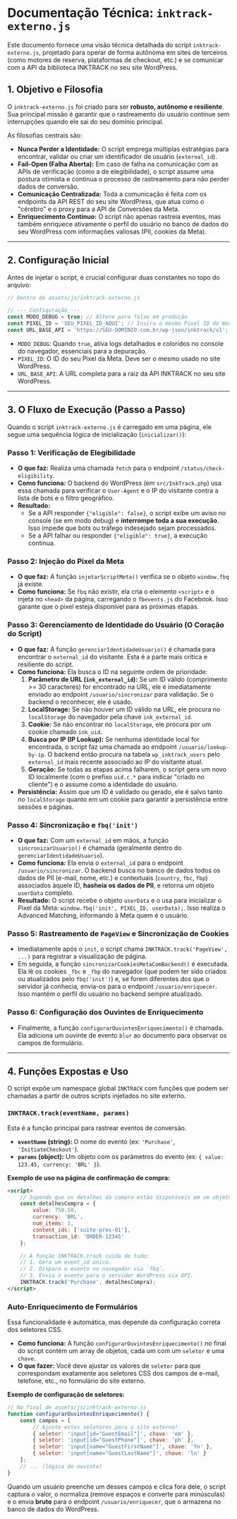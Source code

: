# Documentação Técnica: `inktrack-externo.js`

Este documento fornece uma visão técnica detalhada do script `inktrack-externo.js`, projetado para operar de forma autônoma em sites de terceiros (como motores de reserva, plataformas de checkout, etc.) e se comunicar com a API da biblioteca INKTRACK no seu site WordPress.

## 1. Objetivo e Filosofia

O `inktrack-externo.js` foi criado para ser **robusto, autônomo e resiliente**. Sua principal missão é garantir que o rastreamento do usuário continue sem interrupções quando ele sai do seu domínio principal.

As filosofias centrais são:
*   **Nunca Perder a Identidade:** O script emprega múltiplas estratégias para encontrar, validar ou criar um identificador de usuário (`external_id`).
*   **Fail-Open (Falha Aberta):** Em caso de falha na comunicação com as APIs de verificação (como a de elegibilidade), o script assume uma postura otimista e continua o processo de rastreamento para não perder dados de conversão.
*   **Comunicação Centralizada:** Toda a comunicação é feita com os endpoints da API REST do seu site WordPress, que atua como o "cérebro" e o proxy para a API de Conversões da Meta.
*   **Enriquecimento Contínuo:** O script não apenas rastreia eventos, mas também enriquece ativamente o perfil do usuário no banco de dados do seu WordPress com informações valiosas (PII, cookies da Meta).

---

## 2. Configuração Inicial

Antes de injetar o script, é crucial configurar duas constantes no topo do arquivo:

```javascript
// Dentro de assets/js/inktrack-externo.js

// --- Configuração ---
const MODO_DEBUG = true; // Altere para false em produção
const PIXEL_ID = 'SEU_PIXEL_ID_AQUI'; // Insira o mesmo Pixel ID do WordPress
const URL_BASE_API = 'https://SEU-DOMINIO.com.br/wp-json/inktrack/v1'; // Altere esta linha!
```

*   `MODO_DEBUG`: Quando `true`, ativa logs detalhados e coloridos no console do navegador, essenciais para a depuração.
*   `PIXEL_ID`: O ID do seu Pixel da Meta. Deve ser o mesmo usado no site WordPress.
*   `URL_BASE_API`: A URL completa para a raiz da API INKTRACK no seu site WordPress.

---

## 3. O Fluxo de Execução (Passo a Passo)

Quando o script `inktrack-externo.js` é carregado em uma página, ele segue uma sequência lógica de inicialização (`inicializar()`):

### Passo 1: Verificação de Elegibilidade

*   **O que faz:** Realiza uma chamada `fetch` para o endpoint `/status/check-eligibility`.
*   **Como funciona:** O backend do WordPress (em `src/InkTrack.php`) usa essa chamada para verificar o `User-Agent` e o IP do visitante contra a lista de bots e o filtro geográfico.
*   **Resultado:**
    *   Se a API responder `{"eligible": false}`, o script exibe um aviso no console (se em modo debug) e **interrompe toda a sua execução**. Isso impede que bots ou tráfego indesejado sejam processados.
    *   Se a API falhar ou responder `{"eligible": true}`, a execução continua.

### Passo 2: Injeção do Pixel da Meta

*   **O que faz:** A função `injetarScriptMeta()` verifica se o objeto `window.fbq` já existe.
*   **Como funciona:** Se `fbq` não existir, ela cria o elemento `<script>` e o injeta no `<head>` da página, carregando o `fbevents.js` do Facebook. Isso garante que o pixel esteja disponível para as próximas etapas.

### Passo 3: Gerenciamento de Identidade do Usuário (O Coração do Script)

*   **O que faz:** A função `gerenciarIdentidadeUsuario()` é chamada para encontrar o `external_id` do visitante. Esta é a parte mais crítica e resiliente do script.
*   **Como funciona:** Ela busca o ID na seguinte ordem de prioridade:
    1.  **Parâmetro de URL (`ink_external_id`):** Se um ID válido (comprimento >= 30 caracteres) for encontrado na URL, ele é imediatamente enviado ao endpoint `/usuario/sincronizar` para validação. Se o backend o reconhecer, ele é usado.
    2.  **LocalStorage:** Se não houver um ID válido na URL, ele procura no `localStorage` do navegador pela chave `ink_external_id`.
    3.  **Cookie:** Se não encontrar no `localStorage`, ele procura por um cookie chamado `ink_uid`.
    4.  **Busca por IP (IP Lookup):** Se nenhuma identidade local for encontrada, o script faz uma chamada ao endpoint `/usuario/lookup-by-ip`. O backend então procura na tabela `wp_inktrack_users` pelo `external_id` mais recente associado ao IP do visitante atual.
    5.  **Geração:** Se todas as etapas acima falharem, o script gera um novo ID localmente (com o prefixo `uid.c.*` para indicar "criado no cliente") e o assume como a identidade do usuário.
*   **Persistência:** Assim que um ID é validado ou gerado, ele é salvo tanto no `localStorage` quanto em um cookie para garantir a persistência entre sessões e páginas.

### Passo 4: Sincronização e `fbq('init')`

*   **O que faz:** Com um `external_id` em mãos, a função `sincronizarUsuario()` é chamada (geralmente dentro do `gerenciarIdentidadeUsuario`).
*   **Como funciona:** Ela envia o `external_id` para o endpoint `/usuario/sincronizar`. O backend busca no banco de dados todos os dados de PII (e-mail, nome, etc.) e contextuais (`country`, `fbc`, `fbp`) associados àquele ID, **hasheia os dados de PII**, e retorna um objeto `userData` completo.
*   **Resultado:** O script recebe o objeto `userData` e o usa para inicializar o Pixel da Meta: `window.fbq('init', PIXEL_ID, userData);`. Isso realiza o Advanced Matching, informando à Meta quem é o usuário.

### Passo 5: Rastreamento de `PageView` e Sincronização de Cookies

*   Imediatamente após o `init`, o script chama `INKTRACK.track('PageView', ...)` para registrar a visualização de página.
*   Em seguida, a função `sincronizarCookiesMetaComBackend()` é executada. Ela lê os cookies `_fbc` e `_fbp` do navegador (que podem ter sido criados ou atualizados pelo `fbq('init')`) e, se forem diferentes dos que o servidor já conhecia, envia-os para o endpoint `/usuario/enriquecer`. Isso mantém o perfil do usuário no backend sempre atualizado.

### Passo 6: Configuração dos Ouvintes de Enriquecimento

*   Finalmente, a função `configurarOuvintesEnriquecimento()` é chamada. Ela adiciona um ouvinte de evento `blur` ao documento para observar os campos de formulário.

---

## 4. Funções Expostas e Uso

O script expõe um namespace global `INKTRACK` com funções que podem ser chamadas a partir de outros scripts injetados no site externo.

### `INKTRACK.track(eventName, params)`

Esta é a função principal para rastrear eventos de conversão.

*   **`eventName` (string):** O nome do evento (ex: `'Purchase'`, `'InitiateCheckout'`).
*   **`params` (object):** Um objeto com os parâmetros do evento (ex: `{ value: 123.45, currency: 'BRL' }`).

**Exemplo de uso na página de confirmação de compra:**

```html
<script>
    // Supondo que os detalhes da compra estão disponíveis em um objeto.
    const detalhesCompra = {
        value: 750.50,
        currency: 'BRL',
        num_items: 1,
        content_ids: ['suite-pres-01'],
        transaction_id: 'ORDER-12345'
    };

    // A função INKTRACK.track cuida de tudo:
    // 1. Gera um event_id único.
    // 2. Dispara o evento no navegador via `fbq`.
    // 3. Envia o evento para o servidor WordPress via API.
    INKTRACK.track('Purchase', detalhesCompra);
</script>
```

### Auto-Enriquecimento de Formulários

Essa funcionalidade é automática, mas depende da configuração correta dos seletores CSS.

*   **Como funciona:** A função `configurarOuvintesEnriquecimento()` no final do script contém um array de objetos, cada um com um `seletor` e uma `chave`.
*   **O que fazer:** Você deve ajustar os valores de `seletor` para que correspondam exatamente aos seletores CSS dos campos de e-mail, telefone, etc., no formulário do site externo.

**Exemplo de configuração de seletores:**

```javascript
// No final de assets/js/inktrack-externo.js
function configurarOuvintesEnriquecimento() {
    const campos = [
        // Ajuste estes seletores para o site externo!
        { seletor: 'input[id="GuestEmail"]', chave: 'em' },
        { seletor: 'input[id="GuestPhone"]', chave: 'ph' },
        { seletor: 'input[name="GuestFirstName"]', chave: 'fn' },
        { seletor: 'input[name="GuestLastName"]', chave: 'ln' }
    ];
    // ... (lógica do ouvinte)
}
```

Quando um usuário preenche um desses campos e clica fora dele, o script captura o valor, o normaliza (remove espaços e converte para minúsculas) e o envia **bruto** para o endpoint `/usuario/enriquecer`, que o armazena no banco de dados do WordPress.
